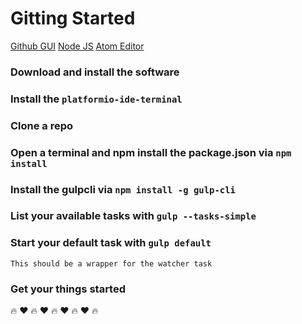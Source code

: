 # Gitting Started
[Github GUI](https://desktop.github.com/ "Get Github Desktop")
[Node JS](https://nodejs.org/en/ "Get Node.js")
[Atom Editor](https://atom.io/ "Get Atom")

### Download and install the software    
### Install the `platformio-ide-terminal`   
### Clone a repo ###   
### Open a terminal and npm install the package.json via `npm install`   
### Install the gulpcli via `npm install -g gulp-cli`   
### List your available tasks with `gulp --tasks-simple`  
### Start your default task with `gulp default` ###   
    This should be a wrapper for the watcher task
### Get your things started   

:fire: :heart: :fire: :heart: :fire: :heart: :fire: :heart: :fire:
